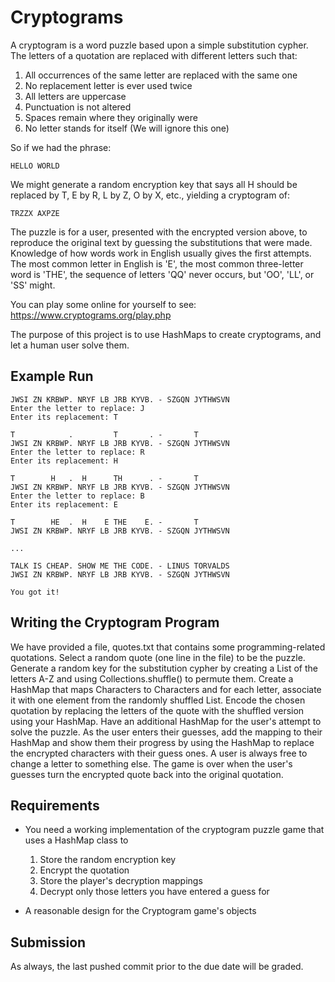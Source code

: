 # Cryptograms

A cryptogram is a word puzzle based upon a simple substitution cypher. 
The letters of a quotation
are replaced with different letters such that:
1. All occurrences of the same letter are replaced with the same one
2. No replacement letter is ever used twice
3. All letters are uppercase
4. Punctuation is not altered
5. Spaces remain where they originally were
6. No letter stands for itself (We will ignore this one)

So if we had the phrase:

```
HELLO WORLD
```

We might generate a random encryption key that says all H should be 
replaced by T, E by R, L by Z, O
by X, etc., yielding a cryptogram of:

```
TRZZX AXPZE
```

The puzzle is for a user, presented with the encrypted version above, to 
reproduce the original
text by guessing the substitutions that were made. Knowledge of how 
words work in English usually
gives the first attempts. The most common letter in English is 'E', the 
most common three-letter
word is 'THE', the sequence of letters 'QQ' never occurs, but 'OO', 
'LL', or 'SS' might.

You can play some online for yourself to see: 
<https://www.cryptograms.org/play.php>

The purpose of this project is to use HashMaps to create cryptograms, 
and let a human user solve them.

## Example Run

```
JWSI ZN KRBWP. NRYF LB JRB KYVB. - SZGQN JYTHWSVN 
Enter the letter to replace: J
Enter its replacement: T

T            .         T       . -       T        
JWSI ZN KRBWP. NRYF LB JRB KYVB. - SZGQN JYTHWSVN 
Enter the letter to replace: R
Enter its replacement: H

T        H   .  H      TH      . -       T        
JWSI ZN KRBWP. NRYF LB JRB KYVB. - SZGQN JYTHWSVN 
Enter the letter to replace: B
Enter its replacement: E

T        HE  .  H    E THE    E. -       T        
JWSI ZN KRBWP. NRYF LB JRB KYVB. - SZGQN JYTHWSVN 

...

TALK IS CHEAP. SHOW ME THE CODE. - LINUS TORVALDS 
JWSI ZN KRBWP. NRYF LB JRB KYVB. - SZGQN JYTHWSVN

You got it!
```

## Writing the Cryptogram Program
We have provided a file, quotes.txt that contains some 
programming-related quotations. Select a random quote (one line in the 
file) to be the puzzle. Generate a random key for the substitution 
cypher by creating a List of the letters A-Z and using 
Collections.shuffle() to permute them. Create a HashMap that maps 
Characters to Characters and for each letter, associate it with one 
element from the randomly shuffled List.
Encode the chosen quotation by replacing the letters of the quote with 
the shuffled version using your HashMap.
Have an additional HashMap for the user's attempt to solve the puzzle. 
As the user enters their guesses, add the mapping to their HashMap and 
show them their progress by using the HashMap to replace the encrypted 
characters with their guess ones.
A user is always free to change a letter to something else.
The game is over when the user's guesses turn the encrypted quote back 
into the original quotation.

## Requirements

- You need a working implementation of the cryptogram puzzle game that 
uses a HashMap class to 
    1. Store the random encryption key
    2. Encrypt the quotation
    3. Store the player's decryption mappings
    4. Decrypt only those letters you have entered a guess for 
	
- A reasonable design for the Cryptogram game's objects
 
## Submission
 
 As always, the last pushed commit prior to the due date will be graded.
 
 


